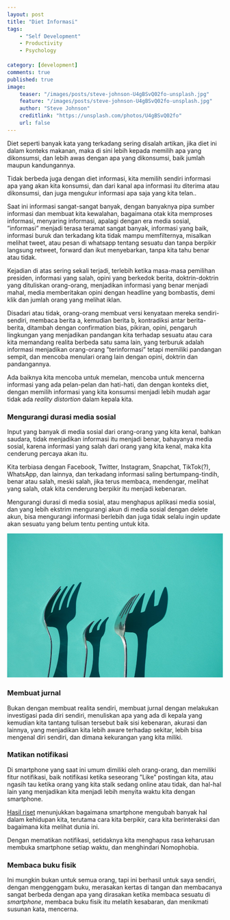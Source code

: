 ```yaml
---
layout: post
title: "Diet Informasi"
tags: 
    - "Self Development"
    - Productivity
    - Psychology

category: [development]
comments: true
published: true
image:
    teaser: "/images/posts/steve-johnson-U4gBSvQ02fo-unsplash.jpg"
    feature: "/images/posts/steve-johnson-U4gBSvQ02fo-unsplash.jpg"
    author: "Steve Johnson"
    creditlink: "https://unsplash.com/photos/U4gBSvQ02fo"
    url: false
---
```


Diet seperti banyak kata yang terkadang sering disalah artikan, jika diet ini dalam konteks makanan, maka di sini lebih kepada memilih apa yang dikonsumsi, dan lebih awas dengan apa yang dikonsumsi, baik jumlah maupun kandungannya.

Tidak berbeda juga dengan diet informasi, kita memilih sendiri informasi apa yang akan kita konsumsi, dan dari kanal apa informasi itu diterima atau dikonsumsi, dan juga mengukur informasi apa saja yang kita telan..

Saat ini informasi sangat-sangat banyak, dengan banyaknya pipa sumber informasi dan membuat kita kewalahan, bagaimana otak kita memproses informasi, menyaring informasi, apalagi dengan era media sosial, ”informasi” menjadi terasa teramat sangat banyak, informasi yang baik, informasi buruk dan terkadang kita tidak mampu memfilternya, misalkan melihat tweet, atau pesan di whatsapp tentang sesuatu dan tanpa berpikir langsung retweet, forward dan ikut menyebarkan, tanpa kita tahu benar atau tidak. 
<!--more-->

Kejadian di atas sering sekali terjadi, terlebih ketika masa-masa pemilihan presiden, informasi yang salah, opini yang berkedok berita, doktrin-doktrin yang dituliskan orang-orang, menjadikan informasi yang benar menjadi mahal, media memberitakan opini dengan headline yang bombastis, demi klik dan jumlah orang yang melihat iklan.

Disadari atau tidak, orang-orang membuat versi kenyataan mereka sendiri-sendiri, membaca berita a, kemudian berita b, kontradiksi antar berita-berita, ditambah dengan confirmation bias, pikiran, opini, pengaruh lingkungan yang menjadikan pandangan kita terhadap sesuatu atau cara kita memandang realita berbeda satu sama lain, yang terburuk adalah informasi menjadikan orang-orang ”terinformasi” tetapi memiliki pandangan sempit, dan mencoba menulari orang lain dengan opini, doktrin dan pandangannya.

Ada baiknya kita mencoba untuk memelan, mencoba untuk mencerna informasi yang ada pelan-pelan dan hati-hati, dan dengan konteks diet, dengan memilih informasi yang kita konsumsi menjadi lebih mudah agar tidak ada *reality distortion* dalam kepala kita.

### Mengurangi durasi media sosial
Input yang banyak di media sosial dari orang-orang yang kita kenal, bahkan saudara, tidak menjadikan informasi itu menjadi benar, bahayanya media sosial, karena informasi yang salah dari orang yang kita kenal, maka kita cenderung percaya akan itu.

Kita terbiasa dengan Facebook, Twitter, Instagram, Snapchat, TikTok(?), WhatsApp, dan lainnya, dan terkadang informasi saling bertumpang-tindih, benar atau salah, meski salah, jika terus membaca, mendengar, melihat yang salah, otak kita cenderung berpikir itu menjadi kebenaran.

Mengurangi durasi di media sosial, atau menghapus aplikasi media sosial, dan yang lebih ekstrim mengurangi akun di media sosial dengan delete akun, bisa mengurangi informasi berlebih dan juga tidak selalu ingin update akan sesuatu yang belum tentu penting untuk kita.

[![](/images/posts/ursula-spaulding-bmxYEhqLVEk-unsplash.jpg)](https://unsplash.com/photos/bmxYEhqLVEk "Ursula Spaulding")

### Membuat jurnal
Bukan dengan membuat realita sendiri, membuat jurnal dengan melakukan investigasi pada diri sendiri, menuliskan apa yang ada di kepala yang kemudian kita tantang tulisan tersebut baik sisi kebenaran, akurasi dan lainnya, yang menjadikan kita lebih aware terhadap sekitar, lebih bisa mengenal diri sendiri, dan dimana kekurangan yang kita miliki.

### Matikan notifikasi
Di smartphone yang saat ini umum dimiliki oleh orang-orang, dan memiliki fitur notifikasi, baik notifikasi ketika seseorang ”Like” postingan kita, atau ngasih tau ketika orang yang kita stalk sedang online atau tidak, dan hal-hal lain yang menjadikan kita menjadi lebih menyita waktu kita dengan smartphone.

[Hasil riset](https://www.psychologytoday.com/us/blog/startup-your-life/201801/why-your-smartphone-is-destroying-your-life) menunjukkan bagaimana smartphone mengubah banyak hal dalam kehidupan kita, terutama cara kita berpikir, cara kita  berinteraksi dan bagaimana kita melihat dunia ini.

Dengan mematikan notifikasi, setidaknya kita menghapus rasa keharusan membuka smartphone setiap waktu, dan menghindari Nomophobia.

### Membaca buku fisik
Ini mungkin bukan untuk semua orang, tapi ini berhasil untuk saya sendiri, dengan menggenggam buku, merasakan kertas di tangan dan membacanya sangat berbeda dengan apa yang dirasakan ketika membaca sesuatu di *smartphone*, membaca buku fisik itu melatih kesabaran, dan menikmati susunan kata, mencerna.